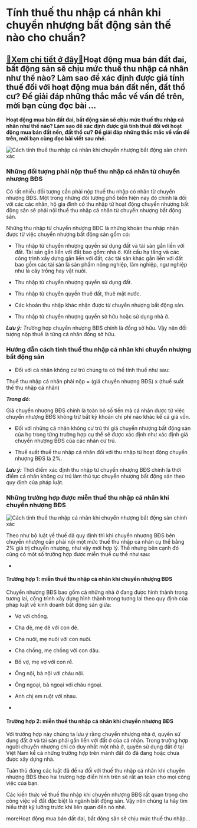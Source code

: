 Tính thuế thu nhập cá nhân khi chuyển nhượng bất động sản thế nào cho chuẩn?
============================================================================

[:gift:Xem chi tiết ở đây:gift:](https://hddtvn.com/tinh-thue-thu-nhap-ca-nhan-khi-chuyen-nhuong-bat-dong-san-the-nao-cho-chuan/)Hoạt động mua bán đất đai, bất động sản sẽ chịu mức thuế thu nhập cá nhân như thế nào? Làm sao để xác định được giá tính thuế đối với hoạt động mua bán đất nền, đất thổ cư? Để giải đáp những thắc mắc về vấn đề trên, mời bạn cùng đọc bài …
----------------------------------------------------------------------------------------------------------------------------------------------------------------------------------------------------------------------------------------------

**Hoạt động mua bán đất đai, bất động sản sẽ chịu mức thuế thu nhập cá nhân như thế nào? Làm sao để xác định được giá tính thuế đối với hoạt động mua bán đất nền, đất thổ cư?** **Để giải đáp những thắc mắc về vấn đề trên, mời bạn cùng đọc bài viết sau nhé.**


![Cách tính thuế thu nhập cá nhân khi chuyển nhượng bất động sản chính xác](https://hddtvn.com/wp-content/uploads/2021/01/20140721094446_tax_burden.jpg "Cách tính thuế thu nhập cá nhân khi chuyển nhượng bất động sản chính xác")


### Những đối tượng phải nộp thuế thu nhập cá nhân từ chuyển nhượng BĐS


Có rất nhiều đối tượng cần phải nộp thuế thu nhập có nhân từ chuyển nhượng BĐS. Một trong những đối tượng phổ biến hiện nay đó chính là đối với các các nhân, hộ gia đình có thu nhập từ hoạt động chuyển nhượng bất động sản sẽ phải nội thuế thu nhập cá nhân từ chuyển nhượng bất động sản.


Những thu nhập từ chuyển nhượng BĐC là những khoản thu nhập nhận được từ việc chuyển nhượng bất động sản gồm có:




* Thu nhập từ chuyển nhượng quyền sử dụng đất và tài sản gắn liền với đất. Tài sản gắn liền với đất bao gồm: nhà ở. Kết cấu hạ tầng và các công trình xây dựng gắn liền với đất, các tài sản khác gắn liền với đất bao gồm các tài sản là sản phẩm nông nghiệp, lâm nghiệp, ngư nghiệp như là cây trồng hay vật nuôi.

* Thu nhập từ chuyển nhượng quyền sử dụng đất.

* Thu nhập từ chuyển quyền thuê đất, thuê mặt nước.

* Các khoản thu nhập khác nhận được từ chuyển nhượng bất động sản.

* Thu nhập từ chuyển nhượng quyền sở hữu hoặc sử dụng nhà ở.



***Lưu ý:** T*rường hợp chuyển nhượng BĐS chính là đồng sở hữu. Vậy nên đối tượng nộp thuế là từng cá nhân đồng sở hữu.


### Hướng dẫn cách tính thuế thu nhập cá nhân khi chuyển nhượng bất động sản




* Đối với cá nhân không cư trú chúng ta có thể tính thuế như sau:



Thuế thu nhập cá nhân phải nộp = (giá chuyển nhượng BĐS) x (thuế suất thế thu nhập cá nhân)


***Trong đó:***


Giá chuyển nhượng BĐS chính là toàn bộ số tiền mà cá nhân được từ việc chuyển nhượng BĐS không trừ bất kỳ khoản chi phí nào khác kể cả giá vốn.




* Đối với những cá nhân không cư trú thì giá chuyển nhượng bất động sản của họ trong từng trường hợp cụ thể sẽ được xác định như xác định giá chuyển nhượng BĐS của các nhân cư trú.

* Thuế suất thuế thu nhập cá nhân đối với thu nhập từ hoạt động chuyển nhượng BĐS là 2%.



***Lưu ý:*** Thời điểm xác định thu nhập từ chuyển nhượng BĐS chính là thời điểm cá nhân không cư trú làm thủ tục chuyển nhượng bất động sản theo quy định của pháp luật.


### Những trường hợp được miễn thuế thu nhập cá nhân khi chuyển nhượng BĐS


![Cách tính thuế thu nhập cá nhân khi chuyển nhượng bất động sản chính xác](https://hddtvn.com/wp-content/uploads/2021/01/thue-thu-nhap-ca-nhan_2610162726.jpg "Cách tính thuế thu nhập cá nhân khi chuyển nhượng bất động sản chính xác")


Theo như bộ luật về thuế đã quy định thì khi chuyển nhượng BĐS bên chuyển nhượng cần phải nội một mức thuế thu nhập cá nhân cụ thể bằng 2% giá trị chuyển nhượng, như vậy mới hợp lý. Thế nhưng bên cạnh đó cũng có một số trường hợp được miễn thuế cụ thể như sau:




* 
#### Trường hợp 1: miễn thuế thu nhập cá nhân khi chuyển nhượng BĐS






Chuyển nhượng BĐS bao gồm cả những nhà ở đang được hình thành trong tương lai, công trình xây dựng hình thành trong tương lai theo quy định của pháp luật về kinh doanh bất động sản giữa:


+ Vợ với chồng.


+ Cha đẻ, mẹ đẻ với con đẻ.


+ Cha nuôi, mẹ nuôi với con nuôi.


+ Cha chồng, mẹ chồng với con dâu.


+ Bố vợ, mẹ vợ với con rể.


+ Ông nội, bà nội với cháu nội.


+ Ông ngoại, bà ngoại với cháu ngoại.


+ Anh chị em ruột với nhau.




* 
#### Trường hợp 2: miễn thuế thu nhập cá nhân khi chuyển nhượng BĐS






Với trường hợp này chúng ta lưu ý rằng chuyển nhượng nhà ở, quyền sử dụng đất ở và tài sản phải gắn liền với đất ở của cá nhân. Trong trường hợp người chuyển nhượng chỉ có duy nhất một nhà ở, quyền sử dụng đất ở tại Việt Nam kể cả những trường hợp trên mảnh đất đó đã đang hoặc chưa được xây dựng nhà.


Tuân thủ đúng các luật đã đề ra đối với thuế thu nhập cá nhân khi chuyển nhượng BĐS theo hai trường hợp điển hình trên sẽ rất an toàn cho mọi công việc của bạn.


Các kiến thức về thuế thu nhập khi chuyển nhượng BĐS rất quan trọng cho công việc về đất đặc biệt là ngành bất động sản. Vậy nên chúng ta hãy tìm hiểu thật kỹ lưỡng trước khi liên quan đến nó nhé.


moreHoạt động mua bán đất đai, bất động sản sẽ chịu mức thuế thu nhập…

